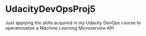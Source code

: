# UdacityDevOpsProj5
Just applying the skills acquired in my Udacity DevOps course to operationalize a Machine Learning Microservice API
